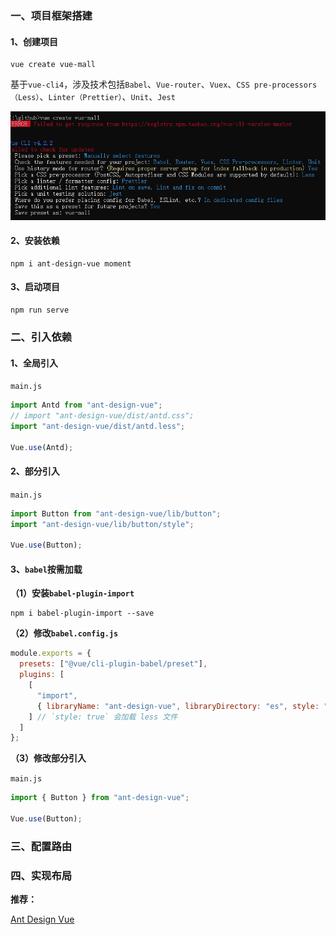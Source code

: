
### 一、项目框架搭建

#### 1、创建项目

```
vue create vue-mall
```

基于`vue-cli4`，涉及技术包括`Babel`、`Vue-router`、`Vuex`、`CSS pre-processors（Less）`、`Linter（Prettier）`、`Unit`、`Jest`

![vue-mall-create-1](../../images/Vue项目开发/vue-mall-create-1.png)

#### 2、安装依赖

```
npm i ant-design-vue moment
```

#### 3、启动项目 

```
npm run serve
```

### 二、引入依赖

#### 1、全局引入

`main.js`

```javascript
import Antd from "ant-design-vue";
// import "ant-design-vue/dist/antd.css";
import "ant-design-vue/dist/antd.less";

Vue.use(Antd);
```

#### 2、部分引入

`main.js`

```javascript
import Button from "ant-design-vue/lib/button";
import "ant-design-vue/lib/button/style";

Vue.use(Button);
```

#### 3、`babel`按需加载

**（1）安装`babel-plugin-import`**

```
npm i babel-plugin-import --save
```

**（2）修改`babel.config.js`**

```javascript
module.exports = {
  presets: ["@vue/cli-plugin-babel/preset"],
  plugins: [
    [
      "import",
      { libraryName: "ant-design-vue", libraryDirectory: "es", style: "css" }
    ] // `style: true` 会加载 less 文件
  ]
};
```

**（3）修改部分引入**

`main.js`

```javascript
import { Button } from "ant-design-vue";

Vue.use(Button);
```

### 三、配置路由


### 四、实现布局

**推荐：**

[Ant Design Vue](https://www.antdv.com/docs/vue/introduce-cn/)